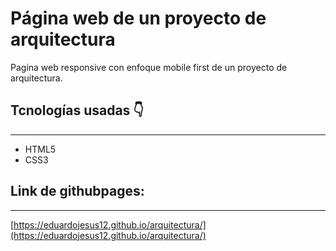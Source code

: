# Página web de un proyecto de arquitectura
Pagina web responsive con enfoque mobile first de un proyecto de arquitectura.


## Tcnologías usadas 👇
---

* HTML5
* CSS3


## Link de githubpages:
---
[https://eduardojesus12.github.io/arquitectura/](https://eduardojesus12.github.io/arquitectura/)


